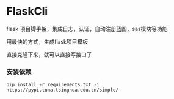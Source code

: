 # FlaskCli
flask 项目脚手架，集成日志，认证，自动注册蓝图，sas模块等功能

用最快的方式，生成flask项目模板

直接克隆下来，就可以直接写接口了  

### 安装依赖
```angular2html
pip install -r requirements.txt -i https://pypi.tuna.tsinghua.edu.cn/simple/
```